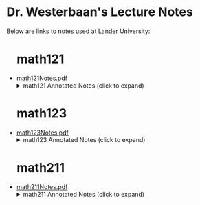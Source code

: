 <script>
    // For anyone looking at this:
    // Obviously this is not a secure way to hide links
    // I'm hiding these links to encourage my students
    // to actually take notes and pay attention during class
    function add_link_by_date_list(noteKeysDir,dateUrlArray){
      baseURL="https://github.com/pwesterbaan/lander_lecture_notes/raw/main/";
      annNotesDir=noteKeysDir+"/annotated_notes/";
        dateUrlArray.forEach(element => {
          [dispDate, fileName]=element;
          if (new Date() >= new Date(dispDate)){
            // TODO: Clean up this Javascript. This works for now, but creating "myItem" might be excessive?

            const myLink=document.createElement('a');
            myLink.href = new URL(fileName,baseURL+annNotesDir);
            myLink.text = fileName;
            myLink.target = "_blank"

            const myItem=document.createElement('li');
            myItem.append(myLink);
            document.getElementById(noteKeysDir).append(myItem);
          };
        });
    }
</script>

<h1>Dr. Westerbaan's Lecture Notes</h1>

Below are links to notes used at Lander University:

<ul>
<h1> math121 </h1>

<li><a href="https://github.com/pwesterbaan/lander_lecture_notes/raw/main/math121Notes.pdf" target="_blank">math121Notes.pdf</a></li>

<details name="annotated_notes">
  <summary>math121 Annotated Notes (click to expand)</summary>
    <ul id="math121Notes_list">
      <script> add_link_by_date_list("math121Notes_list",[
      ["2025-08-25T13:00:00","mathApp_harshbarger_1p1_annotated.pdf"],
      ["2025-08-27T13:00:00","mathApp_harshbarger_1p3_annotated.pdf"],
      ["2025-08-29T13:00:00","mathApp_harshbarger_1p4_annotated.pdf"],
      ["2025-09-05T13:00:00","mathApp_harshbarger_1p5_annotated.pdf"],
      ["2025-09-12T13:00:00","mathApp_harshbarger_1p6_annotated.pdf"],
      ["2025-11-21T13:00:00","mathApp_harshbarger_2p1_annotated.pdf"],
      ["2025-11-24T13:00:00","mathApp_harshbarger_2p2_annotated.pdf"],
      ["2025-12-03T13:00:00","mathApp_harshbarger_2p3_annotated.pdf"],
      ["2025-09-24T13:00:00","mathApp_harshbarger_4p1_annotated.pdf"],
      ["2025-09-29T13:00:00","mathApp_harshbarger_4p2_annotated.pdf"],
      ["2025-10-06T13:00:00","mathApp_harshbarger_5p1_annotated.pdf"],
      ["2025-10-10T13:00:00","mathApp_harshbarger_5p2_annotated.pdf"],
      ["2025-10-15T13:00:00","mathApp_harshbarger_5p3_annotated.pdf"],
      ["2025-10-24T13:00:00","mathApp_harshbarger_6p1_annotated.pdf"],
      ["2025-10-29T13:00:00","mathApp_harshbarger_6p2_annotated.pdf"],
      ["2025-11-03T13:00:00","mathApp_harshbarger_6p3_annotated.pdf"],
      ["3000-11-12T13:00:00","mathApp_harshbarger_6p4_annotated.pdf"],
      ])</script>
    </ul>
</details>


<h1> math123 </h1>

<li><a href="https://github.com/pwesterbaan/lander_lecture_notes/raw/main/math123Notes.pdf" target="_blank">math123Notes.pdf</a></li>

<details name="annotated_notes">
  <summary>math123 Annotated Notes (click to expand)</summary>
    <ul id="math123Notes_list">
      <script> add_link_by_date_list("math123Notes_list",[
      ["2025-08-23T09:00:00","math123Notes_1p4_annotated.pdf"],
      ["2025-08-26T09:00:00","math123Notes_2p1_annotated.pdf"],
      ["2025-08-28T09:00:00","math123Notes_2p2_annotated.pdf"],
      ["2025-09-06T09:00:00","math123Notes_2p4_annotated.pdf"],
      ["2025-08-11T09:00:00","math123Notes_2p5_annotated.pdf"],
      ["2025-08-16T09:00:00","math123Notes_2p6_annotated.pdf"],
      ["2025-09-25T09:00:00","math123Notes_3p1_annotated.pdf"],
      ["2025-09-27T09:00:00","math123Notes_3p2_annotated.pdf"],
      ["2025-09-30T09:00:00","math123Notes_3p3_annotated.pdf"],
      ["2025-10-07T09:00:00","math123Notes_3p6_annotated.pdf"],
      ])</script>
    </ul>
</details>


<h1> math211 </h1>

<li><a href="https://github.com/pwesterbaan/lander_lecture_notes/raw/main/math211Notes.pdf" target="_blank">math211Notes.pdf</a></li>

<details name="annotated_notes">
  <summary>math211 Annotated Notes (click to expand)</summary>
    <ul id="math211Notes_list">
      <script> add_link_by_date_list("math211Notes_list",[
      ["2025-08-19T11:00:00","math211Notes_1p1_annotated.pdf"],
      ["2025-08-21T11:00:00","math211Notes_1p2_1p4_1p5_annotated.pdf"],
      ["2025-08-26T11:00:00","math211Notes_2p1_2p2_2p3_annotated.pdf"],
      ["2025-08-28T11:00:00","math211Notes_2p4_2p5_annotated.pdf"],
      ["2025-09-04T11:00:00","math211Notes_3p1_annotated.pdf"],
      ["2025-09-09T11:00:00","math211Notes_3p2_3p3_annotated.pdf"],
      ["2025-09-11T11:00:00","math211Notes_3p4_3p5_annotated.pdf"],
      ["2025-09-23T11:00:00","math211Notes_4p1_4p2_annotated.pdf"],
      ["2025-09-25T11:00:00","math211Notes_4p3_4p4_annotated.pdf"],
      ["2025-10-02T11:00:00","math211Notes_6p1_6p2_annotated.pdf"],
      ["2025-10-09T11:00:00","math211Notes_7p1_7p2_7p3_annotated.pdf"],
      ["2025-10-28T11:00:00","math211Notes_7p4_8p1_8p2_annotated.pdf"],
      ["2025-10-30T11:00:00","math211Notes_8p3_9p1_9p2_annotated.pdf"],
      ["2025-11-04T11:00:00","math211Notes_9p3_annotated.pdf"],
      ["2025-11-06T11:00:00","math211Notes_9p4_annotated.pdf"],
      ])</script>
    </ul>
</details>


</ul>